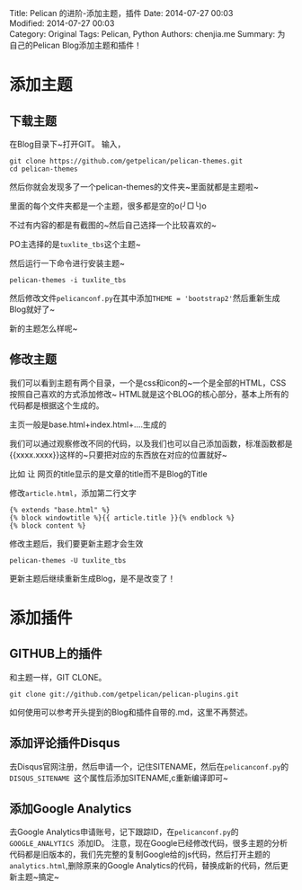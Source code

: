 Title: Pelican 的进阶-添加主题，插件
Date: 2014-07-27 00:03    
Modified: 2014-07-27 00:03  
Category: Original
Tags: Pelican, Python
Authors: chenjia.me
Summary: 为自己的Pelican Blog添加主题和插件！

# 添加主题 #

## 下载主题 ##

在Blog目录下~打开GIT。
输入，

    git clone https://github.com/getpelican/pelican-themes.git
	cd pelican-themes

然后你就会发现多了一个pelican-themes的文件夹~里面就都是主题啦~

里面的每个文件夹都是一个主题，很多都是空的o(╯□╰)o

不过有内容的都是有截图的~然后自己选择一个比较喜欢的~

PO主选择的是`tuxlite_tbs`这个主题~

然后运行一下命令进行安装主题~

	pelican-themes -i tuxlite_tbs

然后修改文件`pelicanconf.py`在其中添加`THEME = 'bootstrap2'`然后重新生成Blog就好了~

新的主题怎么样呢~

## 修改主题 ##

我们可以看到主题有两个目录，一个是css和icon的~一个是全部的HTML，CSS按照自己喜欢的方式添加修改~
HTML就是这个BLOG的核心部分，基本上所有的代码都是根据这个生成的。

主页一般是base.html+index.html+....生成的

我们可以通过观察修改不同的代码，以及我们也可以自己添加函数，标准函数都是{{xxxx.xxxx}}这样的~只要把对应的东西放在对应的位置就好~

比如 让 网页的title显示的是文章的title而不是Blog的Title

修改`article.html`，添加第二行文字

    {% extends "base.html" %}
	{% block windowtitle %}{{ article.title }}{% endblock %}
	{% block content %}

修改主题后，我们要更新主题才会生效

    pelican-themes -U tuxlite_tbs

更新主题后继续重新生成Blog，是不是改变了！

# 添加插件 #
## GITHUB上的插件 ##
和主题一样，GIT CLONE。

    git clone git://github.com/getpelican/pelican-plugins.git

如何使用可以参考开头提到的Blog和插件自带的.md，这里不再赘述。
## 添加评论插件Disqus ##
去Disqus官网注册，然后申请一个，记住SITENAME，然后在`pelicanconf.py`的`DISQUS_SITENAME `这个属性后添加SITENAME,c重新编译即可~

## 添加Google Analytics ##
去Google Analytics申请账号，记下跟踪ID，在`pelicanconf.py`的`GOOGLE_ANALYTICS `添加ID。
注意，现在Google已经修改代码，很多主题的分析代码都是旧版本的，我们先完整的复制Google给的js代码，然后打开主题的 `analytics.html`,删除原来的Google Analytics的代码，替换成新的代码，然后更新主题~搞定~